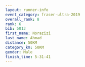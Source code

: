 ```yaml
---
layout: runner-info 
event_category: fraser-ultra-2019 
overall_rank: 8
rank: 6
bib: 5013
first_name: Norazizi
last_name: Ahmad
distance: 50KM
category_km: 50KM
gender: Male
finish_time: 5-31-41
---
```

